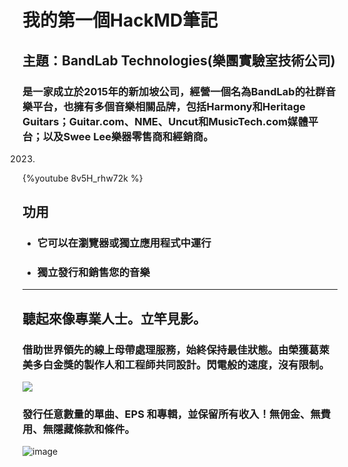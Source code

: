 # 我的第一個HackMD筆記
## 主題：BandLab Technologies(樂團實驗室技術公司)
### 是一家成立於2015年的新加坡公司，經營一個名為BandLab的社群音樂平台，也擁有多個音樂相關品牌，包括Harmony和Heritage Guitars；Guitar.com、NME、Uncut和MusicTech.com媒體平台；以及Swee Lee樂器零售商和經銷商。

2023.

{%youtube 8v5H_rhw72k %}

 ## 功用
 - ### 它可以在瀏覽器或獨立應用程式中運行
 - ### 獨立發行和銷售您的音樂
--- 

## 聽起來像專業人士。立竿見影。
### 借助世界領先的線上母帶處理服務，始終保持最佳狀態。由榮獲葛萊美多白金獎的製作人和工程師共同設計。閃電般的速度，沒有限制。
![ ](https://hackmd.io/_uploads/H1QSdqZhT.png)

### 發行任意數量的單曲、EPS 和專輯，並保留所有收入！無佣金、無費用、無隱藏條款和條件。
![image ](https://hackmd.io/_uploads/HyPOD9b26.png)





